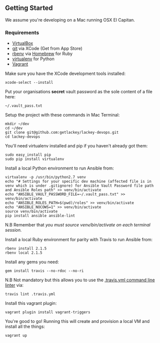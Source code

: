 ## Getting Started

We assume you're developing on a Mac running OSX El Capitan.

### Requirements

- [VirtualBox](https://www.virtualbox.org/)
- [git](https://git-scm.com/) via XCode (Get from App Store)
- [rbenv](https://github.com/rbenv/rbenv) via [Homebrew](http://brew.sh) for Ruby
- [virtualenv](http://docs.python-guide.org/en/latest/dev/virtualenvs/) for Python
- [Vagrant](https://vagrantup.com/)

Make sure you have the XCode development tools installed:

    xcode-select --install
    
Put your organisations **secret** vault password as the sole content of a file here:

    ~/.vault_pass.txt

Setup the project with these commands in Mac Terminal:

    mkdir ~/dev
    cd ~/dev
    git clone git@github.com:getlackey/lackey-devops.git
    cd lackey-devops

You'll need virtualenv installed and pip if you haven't already got them:

    sudo easy_install pip
    sudo pip install virtualenv
    
Install a local Python environment to run Ansible from:

    virtualenv -p /usr/bin/python2.7 venv
    echo "# Settings for your specific dev machine (affected file is in venv which is under .gitignore) for Ansible Vault Password file path and Ansible Roles path" >> venv/bin/activate
    echo "ANSIBLE_VAULT_PASSWORD_FILE=~/.vault_pass.txt" >> venv/bin/activate
    echo "ANSIBLE_ROLES_PATH=$(pwd)/roles" >> venv/bin/activate
    echo "ANSIBLE_NOCOWS=1" >> venv/bin/activate
    source venv/bin/activate
    pip install ansible ansible-lint

N.B Remember that *you must source venv/bin/activate on each terminal session.*

Install a local Ruby environment for parity with Travis to run Ansible from:

    rbenv install 2.1.5
    rbenv local 2.1.5
    
Install any gems you need:

    gem install travis --no-rdoc --no-ri

N.B Not mandatory but this allows you to use the [.travis.yml command line linter](https://docs.travis-ci.com/user/travis-lint) via:

    travis lint .travis.yml

Install this vagrant plugin:

    vagrant plugin install vagrant-triggers
    
You're good to go! Running this will create and provision a local VM and install all the things:

    vagrant up
    
    

    
